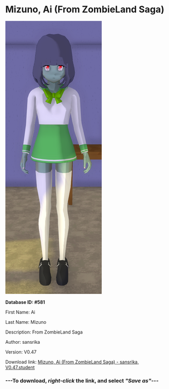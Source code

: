 # Mizuno, Ai (From ZombieLand Saga)

<img src="https://raw.githubusercontent.com/Arbiter1223/Daigaku-Gurashi-Custom-Students/master/Students/Files/Mizuno%2C%20Ai%20(From%20ZombieLand%20Saga).png" title="Mizuno, Ai (From ZombieLand Saga) - sansrika, V0.47">

**Database ID: #581**

First Name: Ai

Last Name: Mizuno

Description: From ZombieLand Saga

Author: sansrika

Version: V0.47

Download link: <a href="https://raw.githubusercontent.com/Arbiter1223/Daigaku-Gurashi-Custom-Students/master/Students/Files/Mizuno%2C%20Ai%20(From%20ZombieLand%20Saga)%20-%20sansrika%2C%20V0.47.student">Mizuno, Ai (From ZombieLand Saga) - sansrika, V0.47.student</a>

### ---**To download, _right-click_ the link, and select _"Save as"_**---
